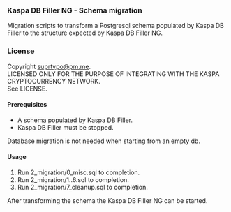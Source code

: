 ### Kaspa DB Filler NG - Schema migration

Migration scripts to transform a Postgresql schema populated by 
Kaspa DB Filler to the structure expected by Kaspa DB Filler NG.

### License

Copyright suprtypo@pm.me.  
LICENSED ONLY FOR THE PURPOSE OF INTEGRATING WITH THE KASPA CRYPTOCURRENCY NETWORK.  
See LICENSE.

#### Prerequisites

* A schema populated by Kaspa DB Filler.
* Kaspa DB Filler must be stopped.

Database migration is not needed when starting from an empty db.

#### Usage

1. Run 2_migration/0_misc.sql to completion.
2. Run 2_migration/1..6.sql to completion.
3. Run 2_migration/7_cleanup.sql to completion.

After transforming the schema the Kaspa DB Filler NG can be started.
